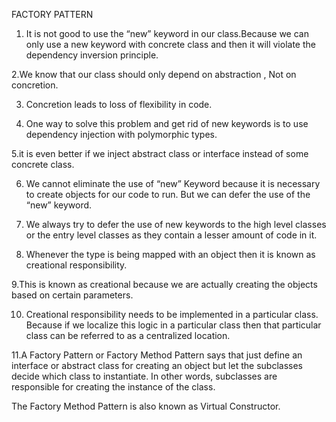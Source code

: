 FACTORY PATTERN

1. It is not good to use the “new” keyword in our class.Because we can only use a new keyword with concrete class and then it will violate the dependency inversion principle.

2.We  know that our class should only depend on abstraction , Not on concretion.

3. Concretion leads to loss of flexibility in code.

4. One way to solve this problem and get rid of new keywords is to use dependency injection with polymorphic types.

5.it is even better if we inject abstract class or interface instead of some concrete class.

6. We cannot eliminate the use of “new” Keyword because it is necessary to create objects for our code to run. But we can defer the use of the “new” keyword.

7. We always try to defer the use of new keywords to the high level classes or the entry level classes as they contain a lesser amount of code in it.

8. Whenever the type is being mapped with an object then it is known as creational responsibility.

9.This is known as creational  because we are actually creating the objects based on certain parameters.

 

10. Creational responsibility needs to be implemented in a particular class. Because if we localize this logic in a particular class then that particular class can  be referred to as a  centralized location.

11.A Factory Pattern or Factory Method Pattern says that just define an interface or abstract class for creating an object but let the subclasses decide which class to instantiate. In other words, subclasses are responsible for creating the instance of the class.

The Factory Method Pattern is also known as Virtual Constructor.
